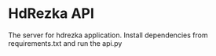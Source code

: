 # HdRezka API

The server for hdrezka application. Install dependencies from requirements.txt and run the api.py